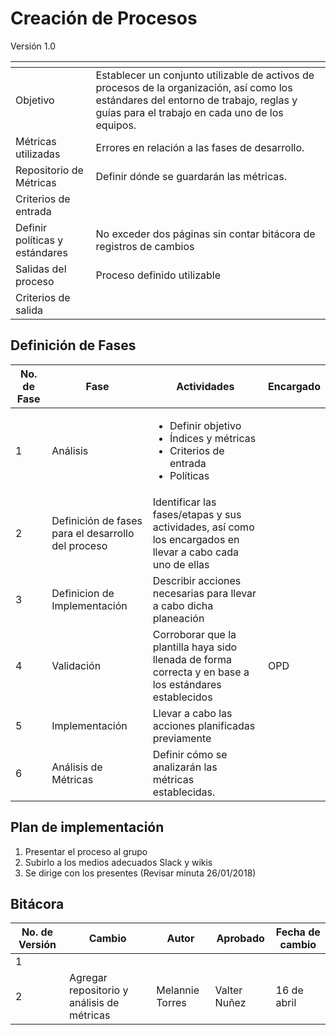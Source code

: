 # Creación de Procesos
Versión 1.0

[]() | []()
--|--
Objetivo | Establecer un conjunto utilizable de activos de procesos de la organización, así como los estándares del entorno de trabajo, reglas y guías para el trabajo en cada uno de los equipos.
Métricas utilizadas | Errores en relación a las fases de desarrollo.
Repositorio de Métricas | Definir dónde se guardarán las métricas. 
Criterios de entrada |
Definir políticas y estándares | No exceder dos páginas sin contar bitácora de registros de cambios
Salidas del proceso | Proceso definido utilizable
Criterios de salida |

## Definición de Fases
No. de Fase | Fase | Actividades | Encargado
------------|------|-------------|-----------
1 | Análisis | <ul><li>Definir objetivo</li><li>Índices y métricas</li><li>Criterios de entrada</li><li>Políticas </li></ul> |
2 | Definición de fases para el desarrollo del proceso | Identificar las fases/etapas y sus actividades, así como los encargados en llevar a cabo cada uno de ellas |
3 | Definicion de Implementación | Describir acciones necesarias para llevar a cabo dicha planeación
4 | Validación | Corroborar que la plantilla haya sido llenada de forma correcta y en base a los estándares establecidos | OPD
5 | Implementación | Llevar a cabo las acciones planificadas previamente
6 | Análisis de Métricas | Definir cómo se analizarán las métricas establecidas. 

## Plan de implementación

<ol><li>Presentar el proceso al grupo</li><li>Subirlo a los medios adecuados Slack y wikis</li><li>Se dirige con los presentes (Revisar minuta 26/01/2018)</li></ol>

## Bitácora
No. de Versión | Cambio | Autor | Aprobado | Fecha de cambio
------------|------|-------------|-----------|-----------
1 | | | |
2 | Agregar repositorio y análisis de métricas | Melannie Torres | Valter Nuñez | 16 de abril
